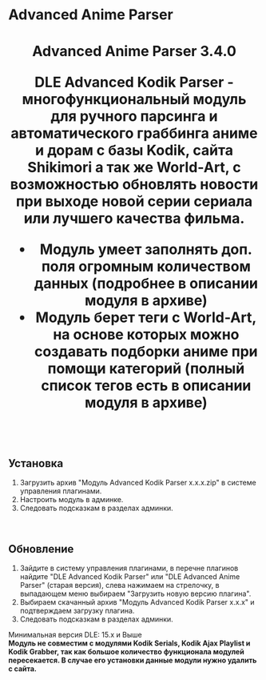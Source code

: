 # Advanced Anime Parser
<h1 align="center">Advanced Anime Parser 3.4.0</a>
<p><b>DLE Advanced Kodik Parser</b> - многофункциональный модуль для ручного парсинга и автоматического граббинга аниме и дорам с базы Kodik, сайта Shikimori а так же World-Art, с возможностью обновлять новости при выходе новой серии сериала или лучшего качества фильма.</p>
<ul>
	<li>Модуль умеет заполнять доп. поля огромным количеством данных (подробнее в описании модуля в архиве)</li>
	<li>Модуль берет теги с World-Art, на основе которых можно создавать подборки аниме при помощи категорий (полный список тегов есть в описании модуля в архиве)</li>
</ul>
<br/>
<h2>Установка</h2>
<ol>
	<li>Загрузить архив "Модуль Advanced Kodik Parser x.x.x.zip" в системе управления плагинами.</li>
	<li>Настроить модуль в админке.</li>
	<li>Следовать подсказкам в разделах админки.</li>
</ol>
<br/>
<h2>Обновление</h2>
<ol>
	<li>Зайдите в систему управления плагинами, в перечне плагинов найдите "DLE Advanced Kodik Parser" или "DLE Advanced Anime Parser" (старая версия), слева нажимаем на стрелочку, в выпадающем меню выбираем "Загрузить новую версию плагина".</li>
	<li>Выбираем скачанный архив "Модуль Advanced Kodik Parser x.x.x" и подтверждаем загрузку плагина.</li>
	<li>Следовать подсказкам в разделах админки.</li>
</ol>
Минимальная версия DLE: 15.x и Выше
<br />
<b>Модуль не совместим с модулями Kodik Serials, Kodik Ajax Playlist и Kodik Grabber, так как большое количество функционала модулей пересекается. В случае его установки данные модули нужно удалить с сайта.</b>